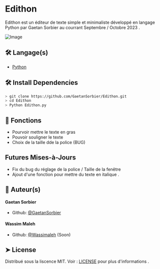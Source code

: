 # Edithon
  
Edithon est un éditeur de texte simple et minimaliste développé en langage Python par Gaetan Sorbier au courrant Septembre / Octobre 2023 . 

![Image](https://zupimages.net/up/23/39/hjl4.png)
        
## 🛠️ Langage(s)
- [Python](https://python.org/)

## 🛠️ Install Dependencies    
```bash
> git clone https://github.com/GaetanSorbier/Edithon.git
> cd Edithon 
> Python Edithon.py
```

## 🧐 Fonctions   
- Pourvoir mettre le texte en gras
- Pouvoir souligner le texte
- Choix de la taille dde la police (BUG)

## Futures Mises-à-Jours 
- Fix du bug du réglage de la police / Taille de la fenêtre
- Ajout d'une fonction pour mettre du texte en italique . 
        
## 🙇 Auteur(s)
#### Gaetan Sorbier 
- Github: [@GaetanSorbier](https://github.com/GaetanSorbier)
#### Wassim Maleh 
- Github: [@Wassimaleh](https://github.com) (Soon)
        
## ➤ License
Distribué sous la liscence MIT. Voir : [LICENSE](LICENSE) pour plus d'informations .

